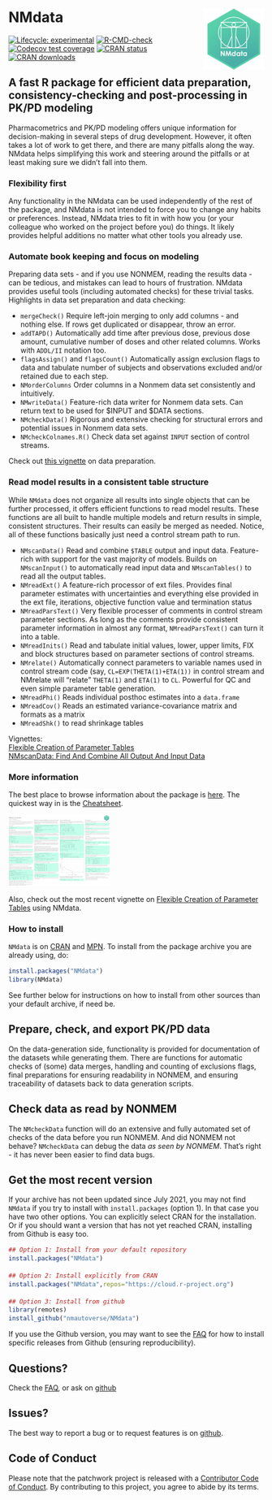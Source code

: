 
<!-- README.md is generated from README.Rmd. Please edit that file -->

# NMdata<a href='https://nmautoverse.github.io/NMdata/'><img src='man/figures/logo.png' align="right" height="120" /></a>

<!-- badges: start -->

[![Lifecycle:
experimental](https://img.shields.io/badge/lifecycle-experimental-orange.svg)](https://lifecycle.r-lib.org/articles/stages.html)
[![R-CMD-check](https://github.com/nmautoverse/NMdata/workflows/R-CMD-check/badge.svg)](https://github.com/nmautoverse/NMdata/actions)
[![Codecov test
coverage](https://codecov.io/gh/NMautoverse/NMdata/branch/master/graph/badge.svg)](https://app.codecov.io/gh/nmautoverse/NMdata?branch=master)
[![CRAN
status](https://www.r-pkg.org/badges/version/NMdata)](https://CRAN.R-project.org/package=NMdata)
[![CRAN
downloads](https://cranlogs.r-pkg.org/badges/NMdata)](https://cran.r-project.org/package=NMdata)
<!-- badges: end -->

## A fast R package for efficient data preparation, consistency-checking and post-processing in PK/PD modeling

Pharmacometrics and PK/PD modeling offers unique information for
decision-making in several steps of drug development. However, it often
takes a lot of work to get there, and there are many pitfalls along the
way. NMdata helps simplifying this work and steering around the pitfalls
or at least making sure we didn’t fall into them.

### Flexibility first

Any functionality in the NMdata can be used independently of the rest of
the package, and NMdata is not intended to force you to change any
habits or preferences. Instead, NMdata tries to fit in with how you (or
your colleague who worked on the project before you) do things. It
likely provides helpful additions no matter what other tools you already
use.

### Automate book keeping and focus on modeling

Preparing data sets - and if you use NONMEM, reading the results data -
can be tedious, and mistakes can lead to hours of frustration. NMdata
provides useful tools (including automated checks) for these trivial
tasks. Highlights in data set preparation and data checking:

- `mergeCheck()` Require left-join merging to only add columns - and
  nothing else. If rows get duplicated or disappear, throw an error.  
- `addTAPD()` Automatically add time after previous dose, previous dose
  amount, cumulative number of doses and other related columns. Works
  with `ADDL/II` notation too.  
- `flagsAssign()` and `flagsCount()` Automatically assign exclusion
  flags to data and tabulate number of subjects and observations
  excluded and/or retained due to each step.  
- `NMorderColumns` Order columns in a Nonmem data set consistently and
  intuitively.  
- `NMwriteData()` Feature-rich data writer for Nonmem data sets. Can
  return text to be used for \$INPUT and \$DATA sections.  
- `NMcheckData()` Rigorous and extensive checking for structural errors
  and potential issues in Nonmem data sets.  
- `NMcheckColnames.R()` Check data set against `INPUT` section of
  control streams.

Check out [this
vignette](https://nmautoverse.github.io/NMdata/articles/DataPrepare.html)
on data preparation.

### Read model results in a consistent table structure

While `NMdata` does not organize all results into single objects that
can be further processed, it offers efficient functions to read model
results. These functions are all built to handle multiple models and
return results in simple, consistent structures. Their results can
easily be merged as needed. Notice, all of these functions basically
just need a control stream path to run.

- `NMscanData()` Read and combine `$TABLE` output and input data.
  Feature-rich with support for the vast majority of models. Builds on
  `NMscanInput()` to automatically read input data and `NMscanTables()`
  to read all the output tables.  
- `NMreadExt()` A feature-rich processor of ext files. Provides final
  parameter estimates with uncertainties and everything else provided in
  the ext file, iterations, objective function value and termination
  status  
- `NMreadParsText()` Very flexible processer of comments in control
  stream parameter sections. As long as the comments provide consistent
  parameter information in almost any format, `NMreadParsText()` can
  turn it into a table.  
- `NMreadInits()` Read and tabulate initial values, lower, upper limits,
  FIX and block structures based on parameter sections of control
  streams.  
- `NMrelate()` Automatically connect parameters to variable names used
  in control stream code (say, `CL=EXP(THETA(1)+ETA(1))` in control
  stream and NMrelate will “relate” `THETA(1)` and `ETA(1)` to `CL`.
  Powerful for QC and even simple parameter table generation.  
- `NMreadPhi()` Reads individual posthoc estimates into a `data.frame`  
- `NMreadCov()` Reads an estimated variance-covariance matrix and
  formats as a matrix  
- `NMreadShk()` to read shrinkage tables

Vignettes:  
[Flexible Creation of Parameter
Tables](https://NMautoverse.github.io/NMdata/articles/ParameterTables.html)  
[NMscanData: Find And Combine All Output And Input
Data](https://NMautoverse.github.io/NMdata/articles/NMscanData.Rmd)

### More information

The best place to browse information about the package is
[here](https://nmautoverse.github.io/NMdata/). The quickest way in is
the
[Cheatsheet](https://htmlpreview.github.io/?https://github.com/nmautoverse/NMdata/blob/master/vignettes/NMdata-cheat.html).

<!-- ![Cheatsheet](man/figures/cheatsheet_icon_0010.png){width="15%"} -->
<!-- [Cheatsheet](https://htmlpreview.github.io/?https://github.com/nmautoverse/NMdata/blob/master/devel/NMdata-cheat.html) -->

<a href="https://htmlpreview.github.io/?https://github.com/nmautoverse/NMdata/blob/master/vignettes/NMdata-cheat.html"><img src="man/figures/cheatsheet_icon_0010.png" alt="CheatSheet" width="200"/></a>

Also, check out the most recent vignette on [Flexible Creation of
Parameter
Tables](https://NMautoverse.github.io/NMdata/articles/ParameterTables.html)
using NMdata.

### How to install

`NMdata` is on [CRAN](https://cran.r-project.org/package=NMdata) and
[MPN](https://mpn.metworx.com/docs/packages/NMdata). To install from the
package archive you are already using, do:

``` r
install.packages("NMdata")
library(NMdata)
```

See further below for instructions on how to install from other sources
than your default archive, if need be.

## Prepare, check, and export PK/PD data

On the data-generation side, functionality is provided for documentation
of the datasets while generating them. There are functions for automatic
checks of (some) data merges, handling and counting of exclusions flags,
final preparations for ensuring readability in NONMEM, and ensuring
traceability of datasets back to data generation scripts.

## Check data as read by NONMEM

The `NMcheckData` function will do an extensive and fully automated set
of checks of the data before you run NONMEM. And did NONMEM not behave?
`NMcheckData` can debug the data *as seen by NONMEM*. That’s right - it
has never been easier to find data bugs.

## Get the most recent version

If your archive has not been updated since July 2021, you may not find
`NMdata` if you try to install with `install.packages` (option 1). In
that case you have two other options. You can explicitly select CRAN for
the installation. Or if you should want a version that has not yet
reached CRAN, installing from Github is easy too.

``` r
## Option 1: Install from your default repository
install.packages("NMdata")

## Option 2: Install explicitly from CRAN
install.packages("NMdata",repos="https://cloud.r-project.org")

## Option 3: Install from github
library(remotes)
install_github("nmautoverse/NMdata")
```

If you use the Github version, you may want to see the
[FAQ](https://nmautoverse.github.io/NMdata/articles/NMdata-FAQ.html) for
how to install specific releases from Github (ensuring reproducibility).

## Questions?

Check the
[FAQ](https://nmautoverse.github.io/NMdata/articles/NMdata-FAQ.html), or
ask on [github](https://github.com/nmautoverse/NMdata/)

## Issues?

The best way to report a bug or to request features is on
[github](https://github.com/nmautoverse/NMdata/).

## Code of Conduct

Please note that the patchwork project is released with a [Contributor
Code of
Conduct](https://nmautoverse.github.io/NMdata/CODE_OF_CONDUCT.html). By
contributing to this project, you agree to abide by its terms.
